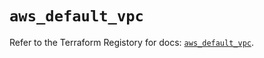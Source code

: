 # `aws_default_vpc`

Refer to the Terraform Registory for docs: [`aws_default_vpc`](https://www.terraform.io/docs/providers/aws/r/default_vpc).
